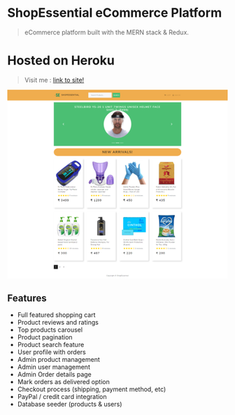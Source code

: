 # ShopEssential eCommerce Platform

> eCommerce platform built with the MERN stack & Redux.

# Hosted on Heroku

> Visit me : [link to site!](https://shopessential.herokuapp.com/)

![screen shot](./uploads/homepage.png)

## Features

- Full featured shopping cart
- Product reviews and ratings
- Top products carousel
- Product pagination
- Product search feature
- User profile with orders
- Admin product management
- Admin user management
- Admin Order details page
- Mark orders as delivered option
- Checkout process (shipping, payment method, etc)
- PayPal / credit card integration
- Database seeder (products & users)
